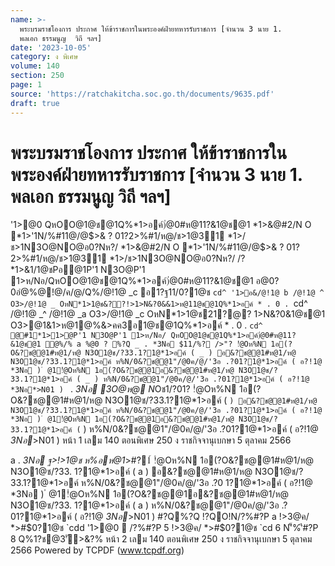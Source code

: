 ```yaml
---
name: >-
  พระบรมราชโองการ ประกาศ ให้ข้าราชการในพระองค์ฝ่ายทหารรับราชการ [จำนวน 3 นาย 1.
  พลเอก ธรรมนูญ  วิถี ฯลฯ]
date: '2023-10-05'
category: ง พิเศษ
volume: 140
section: 250
page: 1
source: 'https://ratchakitcha.soc.go.th/documents/9635.pdf'
draft: true
---
```


# พระบรมราชโองการ ประกาศ ให้ข้าราชการในพระองค์ฝ่ายทหารรับราชการ [จำนวน 3 นาย 1. พลเอก ธรรมนูญ  วิถี ฯลฯ]

'1>@0 QหOO@1@ช@1Q%*1>อค์)่@0#ห@11?&1@ช@1 *1>&@#2/N O *1>'1N/%#11@/@$>& ? 01?2>%#1/ห@/ช>1@31 *1>/ช>1N3O@NO@อ0?Nห?/ *1>&@#2/N O *1>'1N/%#11@/@$>& ? 01?2>%#1/ห@/ช>1@31 *1>/ช>1N3O@NO@อ0?Nห?/ /?*1>&1/1@ชPอ@1P'1 N3O@P'1 1>ห/Nอ/QหOO@1@ช@1Q%*1>อค์)่@0#ห@11?&1@ช@1 อ@0?0อํ@%@!@/ค/@/Q%/@!1@ _c อ1?ฐ$11/%?OหN1@ชอ@@?1R#0 *>#$0?1@ช `cd^ '1>อ&/@!1@ b /@!1@ ^ O3>/@!1@ _ OหN*1>1@ช&??!>1>N&?0&&1>ห@11@ช@1Q%*1>อค์ * . 0 . `cd^ /@!1@ _^ /@!1@ _a O3>/@!1@ _c OหN*1>1@ช21?@? 1>N&?0&1@ช@1 O3>@1&1>ห@1@%&>คค3อ1@ช@1Q%*1>อค์ * . 0 . `cd^ @#1*1>1>@P'1 N3O@P'1 1>ห/Nอ/ QหOO@1@ช@1Q%*1>อค์)่@0#ห@11?&1@ช@1 ํ@%/% a %@0 ? %?Q _ . *3Nอ $11/%? />"? !ํ@Oห%N 1อ(?O&?ช@@1#ห@1/ห@ N3O1@ช/?33.1?1@*1>อค์ ( _ ) อ&?ช@@1#ห@1/ห@ N3O1@ช/?33.1?1@*1>อค์ ห%N/0&?ช@@1"/@0ค/@/'3อ .?01?1@*1>อค์ ( อ?!1@ *3Nอ ) ํ @1!ํ@Oห%N 1อ(?O&?ช@@1อ&?ช@@1#ห@1/ห@ N3O1@ช/?33.1?1@*1>อค์ ( _ ) ห%N/0&?ช@@1"/@0ค/@/'3อ .?01?1@*1>อค์ ( อ?!1@ *3Nอ*>N01 ) ` . *3Nอ 3O@ห@ N*Oช1/?01? !ํ@Oห%N 1อ(?O&?ช@@1#ห@1/ห@ N3O1@ช/?33.1?1@*1>อค์ ( ` ) อ&?ช@@1#ห@1/ห@ N3O1@ช/?33.1?1@*1>อค์ ห%N/0&?ช@@1"/@0ค/@/'3อ .?01?1@*1>อค์ ( อ?!1@ *3Nอ ) ํ @1!ํ@Oห%N 1อ(?O&?ช@@1อ&?ช@@1#ห@1/ห@ N3O1@ช/?33.1?1@*1>อค์ ( ` ) ห%N/0&?ช@@1"/@0ค/@/'3อ .?01?1@*1>อค์ ( อ?!1@ *3Nอ*>N01 ) หน้า 1 เลม 140 ตอนพิเศษ 250 ง ราชกิจจานุเบกษา 5 ตุลาคม 2566

a . *3Nอ ฐ>!>1@ช ห%อห@1*>#?1์ !ํ@Oห%N 1อ(?O&?ช@@1#ห@1/ห@ N3O1@ช/?33. 1?1@*1>อค์ ( a ) อ&?ช@@1#ห@1/ห@ N3O1@ช/?33.1?1@*1>อค์ ห%N/0&?ช@@1"/@0ค/@/'3อ .?0 1?1@*1>อค์ ( อ?!1@ *3Nอ ) ํ @1!ํ@Oห%N 1อ(?O&?ช@@1อ&?ช@@1#ห@1/ห@ N3O1@ช/?33. 1?1@*1>อค์ ( a ) ห%N/0&?ช@@1"/@0ค/@/'3อ .?01?1@*1>อค์ ( อ?!1@ *3Nอ*>N01 ) #?Q%?Q !?QO!N/?%#?P a !>3@ค/ *>#$0?1@ช `cdd '1>@0  /?%#?P 5 !>3@ค/ *>#$0?1@ช `cd 6 N'็%'ี#?P 8 Q%1?ช@3'ั>&?% หน้า 2 เลม 140 ตอนพิเศษ 250 ง ราชกิจจานุเบกษา 5 ตุลาคม 2566 Powered by TCPDF (www.tcpdf.org)
